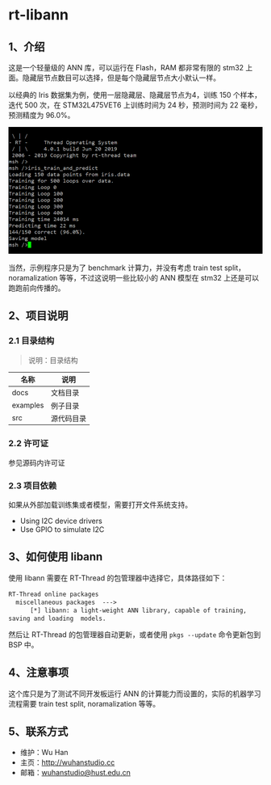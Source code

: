 # rt-libann

## 1、介绍

这是一个轻量级的 ANN 库，可以运行在 Flash，RAM 都非常有限的 stm32 上面。隐藏层节点数目可以选择，但是每个隐藏层节点大小默认一样。

以经典的 Iris 数据集为例，使用一层隐藏层、隐藏层节点为4，训练 150 个样本，迭代 500 次，在 STM32L475VET6 上训练时间为 24 秒，预测时间为 22 毫秒，预测精度为 96.0%。

![](docs/iris_train_and_predict.png)

当然，示例程序只是为了 benchmark 计算力，并没有考虑 train test split，noramalization 等等，不过这说明一些比较小的 ANN 模型在 stm32 上还是可以跑跑前向传播的。 



## 2、项目说明
### 2.1 目录结构

> 说明：目录结构

| 名称 | 说明 |
| ---- | ---- |
| docs  | 文档目录 |
| examples | 例子目录|
| src  | 源代码目录 |

### 2.2 许可证

参见源码内许可证

### 2.3 项目依赖

如果从外部加载训练集或者模型，需要打开文件系统支持。

- Using I2C device drivers
- Use GPIO to simulate I2C

## 3、如何使用 libann

使用 libann 需要在 RT-Thread 的包管理器中选择它，具体路径如下：

    RT-Thread online packages
      miscellaneous packages  --->
          [*] libann: a light-weight ANN library, capable of training, saving and loading  models.


然后让 RT-Thread 的包管理器自动更新，或者使用 `pkgs --update` 命令更新包到 BSP 中。

## 4、注意事项

这个库只是为了测试不同开发板运行 ANN 的计算能力而设置的，实际的机器学习流程需要 train test split, noramalization 等等。



## 5、联系方式

* 维护：Wu Han
* 主页：http://wuhanstudio.cc
* 邮箱：wuhanstudio@hust.edu.cn
